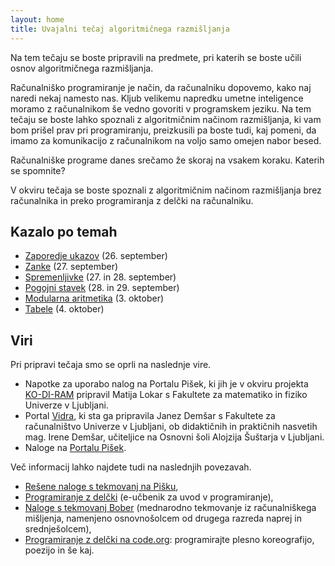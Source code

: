 ```yaml
---
layout: home
title: Uvajalni tečaj algoritmičnega razmišljanja
---
```


Na tem tečaju se boste pripravili na predmete, pri katerih se boste učili osnov
algoritmičnega razmišljanja.

Računalniško programiranje je način, da računalniku dopovemo, kako naj naredi nekaj namesto nas.
Kljub velikemu napredku umetne inteligence moramo z računalnikom še vedno govoriti v programskem jeziku.
Na tem tečaju se boste lahko spoznali z algoritmičnim načinom razmišljanja, ki vam bom prišel prav pri programiranju,
preizkusili pa boste tudi, kaj pomeni, da imamo za komunikacijo z računalnikom na voljo samo omejen nabor besed.

Računalniške programe danes srečamo že skoraj na vsakem koraku. Katerih se spomnite?

V okviru tečaja se boste spoznali z algoritmičnim načinom razmišljanja brez računalnika in preko
programiranja z delčki na računalniku.

## Kazalo po temah

- [Zaporedje ukazov](zaporedje-ukazov.html) (26. september)
- [Zanke](zanke.html) (27. september)
- [Spremenljivke](spremenljivke.html) (27. in 28. september)
- [Pogojni stavek](pogojni-stavek.html) (28. in 29. september)
- [Modularna aritmetika](modularna-aritmetika.md) (3. oktober)
- [Tabele](tabele.md) (4. oktober)

## Viri

Pri pripravi tečaja smo se oprli na naslednje vire.

- Napotke za uporabo nalog na Portalu Pišek, ki jih je v okviru projekta [KO-DI-RAM](https://pisek.acm.si/contents/4907-905475276192595697/) pripravil Matija Lokar s Fakultete za matematiko in fiziko Univerze v Ljubljani.
- Portal [Vidra](http://vidra.si/index.html), ki sta ga pripravila Janez Demšar s Fakultete za računalništvo Univerze v Ljubljani, ob didaktičnih in praktičnih nasvetih mag. Irene Demšar, učiteljice na Osnovni šoli Alojzija Šuštarja v Ljubljani.
- Naloge na [Portalu Pišek](https://pisek.acm.si/contents/4907-4902/).

Več informacij lahko najdete tudi na naslednjih povezavah.

- [Rešene naloge s tekmovanj na Pišku](https://tekmovanja.acm.si/?q=node/631),
- [Programiranje z delčki](https://lusy.fri.uni-lj.si/ucbenik/prog/index.html) (e-učbenik za uvod v programiranje),
- [Naloge s tekmovanj Bober](https://tekmovanja.acm.si/?q=bober/naloge-re%C5%A1itve) (mednarodno tekmovanje iz računalniškega mišljenja, namenjeno osnovnošolcem od drugega razreda naprej in srednješolcem),
- [Programiranje z delčki na code.org](https://studio.code.org/projects/public): programirajte plesno koreografijo, poezijo in še kaj.
